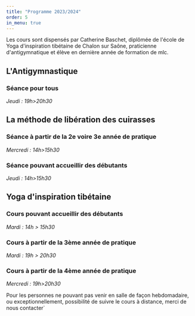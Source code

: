 ```yaml
---
title: "Programme 2023/2024"
order: 5
in_menu: true
---
```

Les cours sont dispensés par Catherine Baschet, diplômée de l'école de Yoga d'inspiration tibétaine de Chalon sur Saône, praticienne d'antigymnatique et élève en dernière année de formation de mlc.

## L'Antigymnastique
### Séance pour tous
*Jeudi : 19h>20h30* 

## La méthode de libération des cuirasses

### Séance à partir de la 2e voire 3e année de pratique
*Mercredi : 14h>15h30*

### Séance pouvant accueillir des débutants
*Jeudi : 14h>15h30*

## Yoga d'inspiration tibétaine

### Cours pouvant accueillir des débutants 
*Mardi : 14h > 15h30*

### Cours à partir de la 3ème année de pratique 
*Mardi : 19h > 20h30* 

### Cours à partir de la 4ème année de pratique 
*Mercredi : 19h>20h30*

Pour les personnes ne pouvant pas venir en salle de façon hebdomadaire, ou exceptionnellement, possibilité de suivre le cours à distance, merci de nous contacter` 